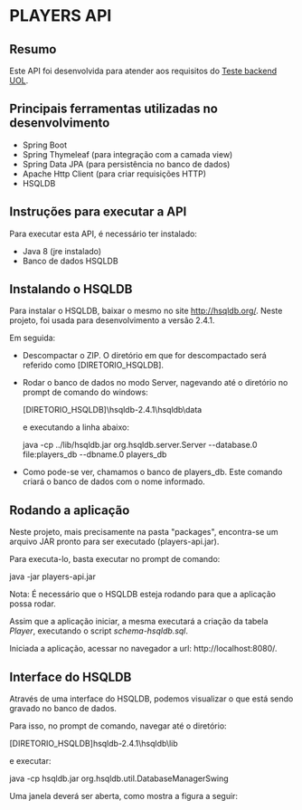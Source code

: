 PLAYERS API
===============

## Resumo

Este API foi desenvolvida para atender aos requisitos do [Teste backend UOL](https://github.com/uolhost/test-backEnd-Java).

## Principais ferramentas utilizadas no desenvolvimento

* Spring Boot
* Spring Thymeleaf (para integração com a camada view)
* Spring Data JPA (para persistência no banco de dados)
* Apache Http Client (para criar requisições HTTP)
* HSQLDB
	
## Instruções para executar a API

Para executar esta API, é necessário ter instalado:

* Java 8 (jre instalado)
* Banco de dados HSQLDB

## Instalando o HSQLDB

Para instalar o HSQLDB, baixar o mesmo no site http://hsqldb.org/. Neste projeto, foi usada para desenvolvimento a versão 2.4.1.

Em seguida:

* Descompactar o ZIP. O diretório em que for descompactado será referido como [DIRETORIO_HSQLDB].

* Rodar o banco de dados no modo Server, nagevando até o diretório no prompt de comando do windows:

   [DIRETORIO_HSQLDB]\hsqldb-2.4.1\hsqldb\data

  e executando a linha abaixo:

   java -cp ../lib/hsqldb.jar org.hsqldb.server.Server --database.0 file:players_db --dbname.0 players_db

* Como pode-se ver, chamamos o banco de players_db. Este comando criará o banco de dados com o nome informado.

## Rodando a aplicação

Neste projeto, mais precisamente na pasta "packages", encontra-se um arquivo JAR pronto para ser executado (players-api.jar).

Para executa-lo, basta executar no prompt de comando:

  java -jar players-api.jar

Nota: É necessário que o HSQLDB esteja rodando para que a aplicação possa rodar.

Assim que a aplicação iniciar, a mesma executará a criação da tabela _Player_, executando o script *_schema-hsqldb.sql_*.

Iniciada a aplicação, acessar no navegador a url: http://localhost:8080/. 

## Interface do HSQLDB

Através de uma interface do HSQLDB, podemos visualizar o que está sendo gravado no banco de dados.

Para isso, no prompt de comando, navegar até o diretório:

   [DIRETORIO_HSQLDB]hsqldb-2.4.1\hsqldb\lib

e executar:

   java -cp hsqldb.jar org.hsqldb.util.DatabaseManagerSwing

Uma janela deverá ser aberta, como mostra a figura a seguir:

